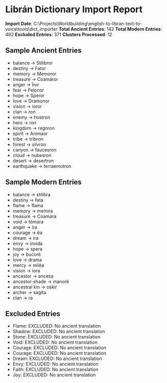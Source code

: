 # Librán Dictionary Import Report

**Import Date**: C:\Projects\Worldbuilding\english-to-libran-text-to-voice\tools\dict_importer
**Total Ancient Entries**: 142
**Total Modern Entries**: 482
**Excluded Entries**: 371
**Clusters Processed**: 12

## Sample Ancient Entries
- balance → Stílibror
- destiny → Fator
- memory → Memoror
- treasure → Coamáror
- anger → Íror
- fear → Felonor
- hope → Speror
- love → Dramonor
- vision → ioror
- clan → ron
- enemy → hostron
- hero → ron
- kingdom → regnron
- spirit → Animaor
- tribe → tribron
- forest → silvron
- canyon → faucesron
- cloud → nubesron
- desert → desertron
- earthquake → terraemotron

## Sample Modern Entries
- balance → stílibra
- destiny → fata
- flame → flama
- memory → memira
- treasure → Coamára
- void → tómara
- anger → íra
- courage → ëa
- dream → ira
- envy → invida
- hope → spera
- joy → bucorë
- love → drama
- mercy → milëa
- vision → iora
- ancestor → ancesa
- ancestor-shade → manorë
- ancestral kin → oskir
- archer → sagita
- clan → ra

## Excluded Entries
- Flame: EXCLUDED: No ancient translation
- Shadow: EXCLUDED: No ancient translation
- Stone: EXCLUDED: No ancient translation
- Void: EXCLUDED: No ancient translation
- Courage: EXCLUDED: No ancient translation
- Courage: EXCLUDED: No ancient translation
- Dream: EXCLUDED: No ancient translation
- Envy: EXCLUDED: No ancient translation
- Faith: EXCLUDED: No ancient translation
- Joy: EXCLUDED: No ancient translation

